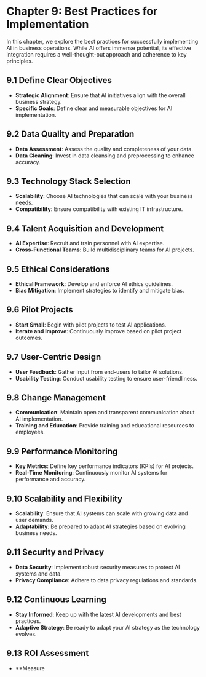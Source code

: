 Chapter 9: Best Practices for Implementation
============================================

In this chapter, we explore the best practices for successfully implementing AI in business operations. While AI offers immense potential, its effective integration requires a well-thought-out approach and adherence to key principles.

9.1 Define Clear Objectives
---------------------------

* **Strategic Alignment**: Ensure that AI initiatives align with the overall business strategy.
* **Specific Goals**: Define clear and measurable objectives for AI implementation.

9.2 Data Quality and Preparation
--------------------------------

* **Data Assessment**: Assess the quality and completeness of your data.
* **Data Cleaning**: Invest in data cleansing and preprocessing to enhance accuracy.

9.3 Technology Stack Selection
------------------------------

* **Scalability**: Choose AI technologies that can scale with your business needs.
* **Compatibility**: Ensure compatibility with existing IT infrastructure.

9.4 Talent Acquisition and Development
--------------------------------------

* **AI Expertise**: Recruit and train personnel with AI expertise.
* **Cross-Functional Teams**: Build multidisciplinary teams for AI projects.

9.5 Ethical Considerations
--------------------------

* **Ethical Framework**: Develop and enforce AI ethics guidelines.
* **Bias Mitigation**: Implement strategies to identify and mitigate bias.

9.6 Pilot Projects
------------------

* **Start Small**: Begin with pilot projects to test AI applications.
* **Iterate and Improve**: Continuously improve based on pilot project outcomes.

9.7 User-Centric Design
-----------------------

* **User Feedback**: Gather input from end-users to tailor AI solutions.
* **Usability Testing**: Conduct usability testing to ensure user-friendliness.

9.8 Change Management
---------------------

* **Communication**: Maintain open and transparent communication about AI implementation.
* **Training and Education**: Provide training and educational resources to employees.

9.9 Performance Monitoring
--------------------------

* **Key Metrics**: Define key performance indicators (KPIs) for AI projects.
* **Real-Time Monitoring**: Continuously monitor AI systems for performance and accuracy.

9.10 Scalability and Flexibility
--------------------------------

* **Scalability**: Ensure that AI systems can scale with growing data and user demands.
* **Adaptability**: Be prepared to adapt AI strategies based on evolving business needs.

9.11 Security and Privacy
-------------------------

* **Data Security**: Implement robust security measures to protect AI systems and data.
* **Privacy Compliance**: Adhere to data privacy regulations and standards.

9.12 Continuous Learning
------------------------

* **Stay Informed**: Keep up with the latest AI developments and best practices.
* **Adaptive Strategy**: Be ready to adapt your AI strategy as the technology evolves.

9.13 ROI Assessment
-------------------

* \*\*Measure
